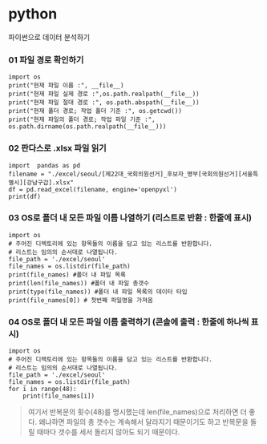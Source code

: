 # python
파이썬으로 데이터 분석하기

### 01 파일 경로 확인하기
```
import os
print("현재 파일 이름 :", __file__)
print("현재 파일 실제 경로 :",os.path.realpath(__file__))
print("현재 파일 절대 경로 :", os.path.abspath(__file__))
print("현재 폴더 경로; 작업 폴더 기준 :", os.getcwd())
print("현재 파일의 폴더 경로; 작업 파일 기준 :", os.path.dirname(os.path.realpath(__file__)))
```

### 02 판다스로 .xlsx 파일 읽기
```
import  pandas as pd
filename = "./excel/seoul/[제22대_국회의원선거]_후보자_명부[국회의원선거][서울특별시][강남구갑].xlsx"
df = pd.read_excel(filename, engine='openpyxl')
print(df)
```

### 03 OS로 폴더 내 모든 파일 이름 나열하기 (리스트로 반환 : 한줄에 표시)
```
import os
# 주어진 디렉토리에 있는 항목들의 이름을 담고 있는 리스트를 반환합니다.
# 리스트는 임의의 순서대로 나열됩니다.
file_path = './excel/seoul'
file_names = os.listdir(file_path)
print(file_names) #폴더 내 파일 목록
print(len(file_names)) #폴더 내 파일 총갯수
print(type(file_names)) #폴더 내 파일 목록의 데이터 타입
print(file_names[0]) # 첫번째 파일명을 가져옴
```

### 04 OS로 폴더 내 모든 파일 이름 출력하기 (콘솔에 출력 : 한줄에 하나씩 표시)
```
import os
# 주어진 디렉토리에 있는 항목들의 이름을 담고 있는 리스트를 반환합니다.
# 리스트는 임의의 순서대로 나열됩니다.
file_path = './excel/seoul'
file_names = os.listdir(file_path)
for i in range(48):
    print(file_names[i])
```
>여기서 반복문의 횟수(48)를 명시했는데 len(file_names)으로 처리하면 더 좋다. 왜냐하면
>파일의 총 갯수는 계속해서 달라지기 때문이기도 하고 반복문을 돌릴 때마다 갯수를 세서 돌리지 않아도 되기 때문이다.
